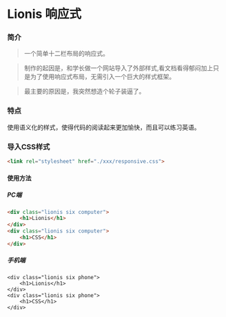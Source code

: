 # Lionis 响应式
### 简介
>一个简单十二栏布局的响应式。

>制作的起因是，和学长做一个网站导入了外部样式,看文档看得郁闷加上只是为了使用响应式布局，无需引入一个巨大的样式框架。

>最主要的原因是，我突然想造个轮子装逼了。

### 特点
使用语义化的样式，使得代码的阅读起来更加愉快，而且可以练习英语。

### 导入CSS样式
```html
<link rel="stylesheet" href="./xxx/responsive.css">
```

#### 使用方法
##### PC端
```html
<div class="lionis six computer">
	<h1>Lionis</h1>
</div>
<div class="lionis six computer">
	<h1>CSS</h1>
</div>
```

##### 手机端
```
<div class="lionis six phone">
	<h1>Lionis</h1>
</div>
<div class="lionis six phone">
	<h1>CSS</h1>
</div>
```
